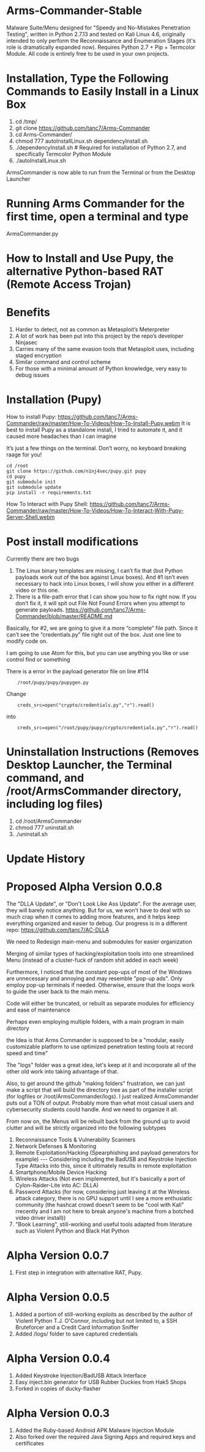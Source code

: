 # Arms-Commander-Stable
Malware Suite/Menu designed for "Speedy and No-Mistakes Penetration Testing", written in Python 2.7.13 and tested on Kali Linux 4.6, originally intended to only perform the Reconnaissance and Enumeration Stages (it's role is dramatically expanded now). Requires Python 2.7 + Pip + Termcolor Module. All code is entirely free to be used in your own projects.

# Installation, Type the Following Commands to Easily Install in a Linux Box
1. cd /tmp/
2. git clone https://github.com/tanc7/Arms-Commander
3. cd Arms-Commander/
4. chmod 777 autoInstallLinux.sh dependencyInstall.sh
5. ./dependencyInstall.sh # Required for installation of Python 2.7, and specifically Termcolor Python Module
6. ./autoInstallLinux.sh

ArmsCommander is now able to run from the Terminal or from the Desktop Launcher

# Running Arms Commander for the first time, open a terminal and type
ArmsCommander.py

# How to Install and Use Pupy, the alternative Python-based RAT (Remote Access Trojan)

# Benefits
1. Harder to detect, not as common as Metasploit’s Meterpreter
2. A lot of work has been put into this project by the repo’s developer Ninjasec
3. Carries many of the same evasion tools that Metasploit uses, including staged encryption
4. Similar command and control scheme
5. For those with a minimal amount of Python knowledge, very easy to debug issues

# Installation (Pupy)
How to install Pupy: https://github.com/tanc7/Arms-Commander/raw/master/How-To-Videos/How-To-Install-Pupy.webm
It is best to install Pupy as a standalone install, I tried to automate it, and it caused more headaches than I can imagine

It’s just a few things on the terminal. Don’t worry, no keyboard breaking raage for you!

	cd /root
	git clone https://github.com/n1nj4sec/pupy.git pupy
	cd pupy
	git submodule init
	git submodule update
	pip install -r requirements.txt

How To Interact with Pupy Shell: https://github.com/tanc7/Arms-Commander/raw/master/How-To-Videos/How-To-Interact-With-Pupy-Server-Shell.webm
# Post install modifications
Currently there are two bugs
1. The Linux binary templates are missing, I can’t fix that (but Python payloads work out of the box  against Linux boxes). And #1 isn’t even necessary to hack into Linux boxes, I will show you either in a different video or this one.
2. There is a file-path error that I can show you how to fix right now. If you don’t fix it, it will spit out File Not Found Errors when you attempt to generate payloads. https://github.com/tanc7/Arms-Commander/blob/master/README.md

Basically, for #2, we are going to give it a more “complete” file path. Since it can’t see the “credentials.py” file right out of the box. Just one line to modify code on.

I am going to use Atom for this, but you can use anything you like or use control find or something

There is a error in the payload generator file on line #114

		/root/pupy/pupy/pupygen.py

Change

		creds_src=open("crypto/credentials.py","r").read()

into

		creds_src=open("/root/pupy/pupy/crypto/credentials.py","r").read()

# Uninstallation Instructions (Removes Desktop Launcher, the Terminal command, and /root/ArmsCommander directory, including log files)
1. cd /root/ArmsCommander
2. chmod 777 uninstall.sh
3. ./uninstall.sh

# Update History

# Proposed Alpha Version 0.0.8

The "DLLA Update", or "Don't Look Like Ass Update". For the average user, they will barely notice anything. But for us, we won't have to deal with so much crap when it comes to adding more features, and it helps keep everything organized and easier to debug. Our progress is in a different repo: https://github.com/tanc7/AC-DLLA

We need to Redesign main-menu and submodules for easier organization


Merging of similar types of hacking/exploitation tools into one streamlined Menu (instead of a cluster-fuck of random shit added in each week)


Furthermore, I noticed that the constant pop-ups of most of the Windows are unnecessary and annoying and may resemble "pop-up ads". Only employ pop-up terminals if needed. Otherwise, ensure that the loops work to guide the user back to the main menu.


Code will either be truncated, or rebuilt as separate modules for efficiency and ease of maintenance


Perhaps even employing multiple folders, with a main program in main directory


the Idea is that Arms Commander is supposed to be a "modular, easily customizable platform to use optimized penetration testing tools at record speed and time"


The "logs" folder was a great idea, let's keep at it and incorporate all of the other old work into taking advantage of that.


Also, to get around the github "making folders" frustration, we can just make a script that will build the directory tree as part of the installer script (for logfiles or /root/ArmsCommander/logs). I just realized ArmsCommander puts out a TON of output. Probably more than what most casual users and cybersecurity students could handle. And we need to organize it all.


From now on, the Menus will be rebuilt back from the ground up to avoid clutter and will be strictly organized into the following subtypes

1. Reconnaissance Tools & Vulnerability Scanners
2. Network Defenses & Monitoring
3. Remote Exploitation/Hacking (Spearphishing and payload generators for example) --- Considering including the BadUSB and Keystroke Injection Type Attacks into this, since it ultimately results in remote exploitation
4. Smartphone/Mobile Device Hacking
5. Wireless Attacks (Not even implemented, but it's basically a port of Cylon-Raider-Lite into AC: DLLA)
6. Password Attacks (for now, considering just leaving it at the Wireless attack category, there is no GPU support until I see a more enthusiatic community (the hashcat crowd doesn't seem to be "cool with Kali" rrecently and I am not here to break anyone's machine from a botched video driver install))
7. "Book Learning", still-working and useful tools adapted from literature such as Violent Python and Black Hat Python

# Alpha Version 0.0.7

1. First step in integration with alternative RAT, Pupy.

# Alpha Version 0.0.5

1. Added a portion of still-working exploits as described by the author of Violent Python T.J. O'Connor, including but not limited to, a SSH Bruteforcer and a Credit Card Information Sniffer
2. Added /logs/ folder to save captured credentials

# Alpha Version 0.0.4

1. Added Keystroke Injection/BadUSB Attack Interface
2. Easy inject.bin generator for USB Rubber Duckies from Hak5 Shops
3. Forked in copies of ducky-flasher

# Alpha Version 0.0.3
1. Added the Ruby-based Android APK Malware Injection Module
2. Also forked over the required Java Signing Apps and required keys and certificates
